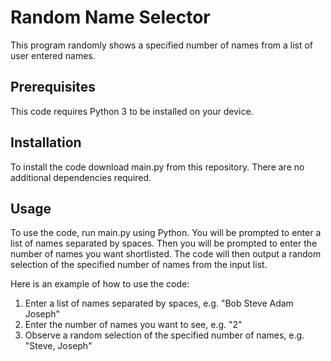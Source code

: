# Random Name Selector

This program randomly shows a specified number of names from a list of user entered names.

## Prerequisites

This code requires Python 3 to be installed on your device.

## Installation

To install the code download main.py from this repository. There are no additional dependencies required.

## Usage

To use the code, run main.py using Python. You will be prompted to enter a list of names separated by spaces. Then you will be prompted to enter the number of names you want shortlisted. The code will then output a random selection of the specified number of names from the input list.

Here is an example of how to use the code:

1) Enter a list of names separated by spaces, e.g. "Bob Steve Adam Joseph"
2) Enter the number of names you want to see, e.g. "2"
3) Observe a random selection of the specified number of names, e.g. "Steve, Joseph"